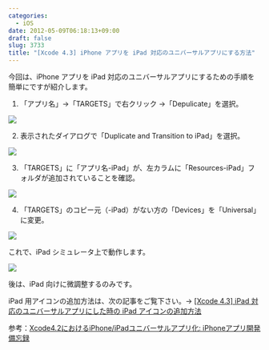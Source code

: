 ```yaml
---
categories:
  - iOS
date: 2012-05-09T06:18:13+09:00
draft: false
slug: 3733
title: "[Xcode 4.3] iPhone アプリを iPad 対応のユニバーサルアプリにする方法"
---
```


今回は、iPhone アプリを iPad 対応のユニバーサルアプリにするための手順を簡単にですが紹介します。

1. 「アプリ名」→「TARGETS」で右クリック →「Depulicate」を選択。

![](/images/2012/05/3733_1.png)

2. 表示されたダイアログで「Duplicate and Transition to iPad」を選択。

![](/images/2012/05/3733_2.png)

3. 「TARGETS」に「アプリ名-iPad」が、左カラムに「Resources-iPad」フォルダが追加されていることを確認。

![](/images/2012/05/3733_3.png)

4. 「TARGETS」のコピー元（-iPad）がない方の「Devices」を「Universal」に変更。

![](/images/2012/05/3733_4.png)

これで、iPad シミュレータ上で動作します。

![](/images/2012/05/3733_5.png)

後は、iPad 向けに微調整するのみです。

iPad 用アイコンの追加方法は、次の記事をご覧下さい。→ [[Xcode 4.3] iPad 対応のユニバーサルアプリにした時の iPad アイコンの追加方法](http://rakuishi.com/iossdk/3738/)

参考：[Xcode4.2におけるiPhone/iPadユニバーサルアプリ化: iPhoneアプリ開発備忘録](http://iphone-app-developer.seesaa.net/article/235646213.html)
